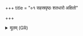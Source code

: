 +++
title = "०१ सहस्रपृष्ठः शतधारो अक्षितो"

+++
<details><summary>मूलम् (GR)</summary>

सहस्रपृष्ठः शतधारो अक्षितो  
ब्रह्मौदनो देवयानः स्वर्गः ।  
अमूंस् त आ दधामि प्रजया रेषय-  
-एनं बलिहाराय मृडतां मह्यम् एव ॥ +++(Bhatt. resahainaṃ … kṛṇutāṃ)+++
</details>